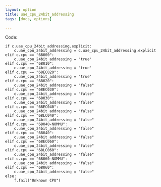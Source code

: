 ```yaml
---
layout: option
title: uae_cpu_24bit_addressing
tags: [docs, options]

---
```


Code:

    if c.uae_cpu_24bit_addressing.explicit:
        c.uae_cpu_24bit_addressing = c.uae_cpu_24bit_addressing.explicit
    elif c.cpu == "68000":
        c.uae_cpu_24bit_addressing = "true"
    elif c.cpu == "68010":
        c.uae_cpu_24bit_addressing = "true"
    elif c.cpu == "68EC020":
        c.uae_cpu_24bit_addressing = "true"
    elif c.cpu == "68020":
        c.uae_cpu_24bit_addressing = "false"
    elif c.cpu == "68EC030":
        c.uae_cpu_24bit_addressing = "false"
    elif c.cpu == "68030":
        c.uae_cpu_24bit_addressing = "false"
    elif c.cpu == "68EC040":
        c.uae_cpu_24bit_addressing = "false"
    elif c.cpu == "68LC040":
        c.uae_cpu_24bit_addressing = "false"
    elif c.cpu == "68040-NOMMU":
        c.uae_cpu_24bit_addressing = "false"
    elif c.cpu == "68040":
        c.uae_cpu_24bit_addressing = "false"
    elif c.cpu == "68EC060":
        c.uae_cpu_24bit_addressing = "false"
    elif c.cpu == "68LC060":
        c.uae_cpu_24bit_addressing = "false"
    elif c.cpu == "68060-NOMMU":
        c.uae_cpu_24bit_addressing = "false"
    elif c.cpu == "68060":
        c.uae_cpu_24bit_addressing = "false"
    else:
        f.fail("Unknown CPU")
